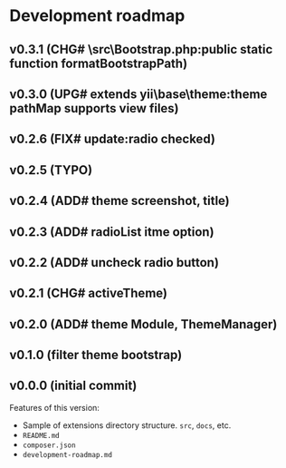 # Development roadmap

## v0.3.1 (CHG# \src\Bootstrap.php:public static function formatBootstrapPath)


## v0.3.0 (UPG# extends yii\base\theme:theme pathMap supports view files)


## v0.2.6 (FIX# update:radio checked)


## v0.2.5 (TYPO)


## v0.2.4 (ADD# theme screenshot, title)


## v0.2.3 (ADD# radioList itme option)


## v0.2.2 (ADD# uncheck radio button)


## v0.2.1 (CHG# activeTheme)


## v0.2.0 (ADD# theme Module, ThemeManager)


## v0.1.0 (filter theme bootstrap)


## v0.0.0 (initial commit)

Features of this version:

* Sample of extensions directory structure. `src`, `docs`, etc.
* `README.md`
* `composer.json`
* `development-roadmap.md`
